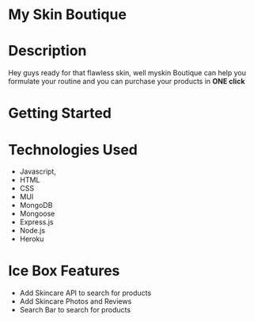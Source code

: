 # My Skin Boutique

# Description 

Hey guys ready for that flawless skin, well myskin Boutique can help you formulate your routine and you can purchase your products in **ONE click**

# Getting Started



# Technologies Used
- Javascript, 
- HTML
- CSS
- MUI
- MongoDB
- Mongoose
- Express.js
- Node.js
- Heroku

# Ice Box Features
- Add Skincare API to search for products
- Add Skincare Photos and Reviews
- Search Bar to search for products

